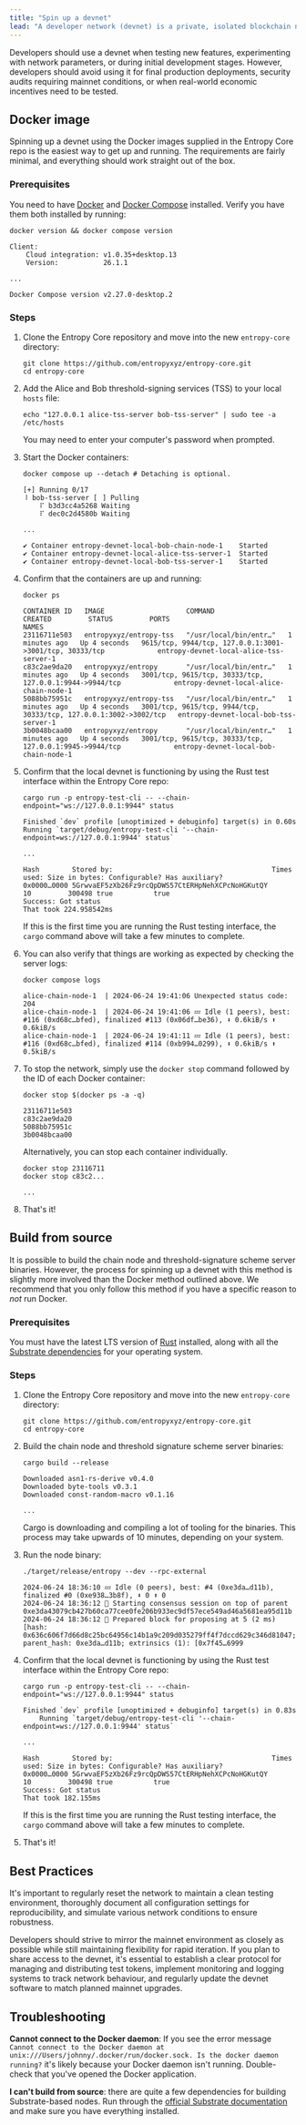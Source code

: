 ```yaml
---
title: "Spin up a devnet"
lead: "A developer network (devnet) is a private, isolated blockchain network that developers use to test and experiment with features and programs without affecting other Entropy networks or risking real-world assets. This guide will walk you through creating a local devnet on your machine."
---
```


Developers should use a devnet when testing new features, experimenting with network parameters, or during initial development stages. However, developers should avoid using it for final production deployments, security audits requiring mainnet conditions, or when real-world economic incentives need to be tested.

## Docker image

Spinning up a devnet using the Docker images supplied in the Entropy Core repo is the easiest way to get up and running. The requirements are fairly minimal, and everything should work straight out of the box.

### Prerequisites

You need to have [Docker](https://docs.docker.com/engine/install/) and [Docker Compose](https://docs.docker.com/compose/install/) installed. Verify you have them both installed by running:

```shell
docker version && docker compose version
```

```output
Client:
    Cloud integration: v1.0.35+desktop.13
    Version:           26.1.1

...

Docker Compose version v2.27.0-desktop.2
```

### Steps

1. Clone the Entropy Core repository and move into the new `entropy-core` directory:

    ```shell
    git clone https://github.com/entropyxyz/entropy-core.git
    cd entropy-core
    ```

1. Add the Alice and Bob threshold-signing services (TSS) to your local `hosts` file:

    ```shell
    echo "127.0.0.1	alice-tss-server bob-tss-server" | sudo tee -a /etc/hosts
    ```

    You may need to enter your computer's password when prompted.

1. Start the Docker containers:


    ```shell
    docker compose up --detach # Detaching is optional.
    ```

    ```output
    [+] Running 0/17
    ⠸ bob-tss-server [⠀] Pulling
        ⠏ b3d3cc4a5268 Waiting
        ⠏ dec0c2d4580b Waiting

    ...

    ✔ Container entropy-devnet-local-bob-chain-node-1    Started
    ✔ Container entropy-devnet-local-alice-tss-server-1  Started
    ✔ Container entropy-devnet-local-bob-tss-server-1    Started
    ```

1. Confirm that the containers are up and running:

    ```shell
    docker ps
    ```

    ```output
    CONTAINER ID   IMAGE                    COMMAND                  CREATED         STATUS         PORTS                                                               NAMES
    23116711e503   entropyxyz/entropy-tss   "/usr/local/bin/entr…"   1 minutes ago   Up 4 seconds   9615/tcp, 9944/tcp, 127.0.0.1:3001->3001/tcp, 30333/tcp             entropy-devnet-local-alice-tss-server-1
    c83c2ae9da20   entropyxyz/entropy       "/usr/local/bin/entr…"   1 minutes ago   Up 4 seconds   3001/tcp, 9615/tcp, 30333/tcp, 127.0.0.1:9944->9944/tcp             entropy-devnet-local-alice-chain-node-1
    5088bb75951c   entropyxyz/entropy-tss   "/usr/local/bin/entr…"   1 minutes ago   Up 4 seconds   3001/tcp, 9615/tcp, 9944/tcp, 30333/tcp, 127.0.0.1:3002->3002/tcp   entropy-devnet-local-bob-tss-server-1
    3b0048bcaa00   entropyxyz/entropy       "/usr/local/bin/entr…"   1 minutes ago   Up 4 seconds   3001/tcp, 9615/tcp, 30333/tcp, 127.0.0.1:9945->9944/tcp             entropy-devnet-local-bob-chain-node-1
    ```

1. Confirm that the local devnet is functioning by using the Rust test interface within the Entropy Core repo:

    ```shell
    cargo run -p entropy-test-cli -- --chain-endpoint="ws://127.0.0.1:9944" status
    ```

    ```output
    Finished `dev` profile [unoptimized + debuginfo] target(s) in 0.60s
    Running `target/debug/entropy-test-cli '--chain-endpoint=ws://127.0.0.1:9944' status`

    ...

    Hash        Stored by:                                       Times used: Size in bytes: Configurable? Has auxiliary?
    0x0000…0000 5GrwvaEF5zXb26Fz9rcQpDWS57CtERHpNehXCPcNoHGKutQY          10         300498 true          true
    Success: Got status
    That took 224.958542ms
    ```

    If this is the first time you are running the Rust testing interface, the `cargo` command above will take a few minutes to complete.

1. You can also verify that things are working as expected by checking the server logs:

    ```shell
    docker compose logs
    ```

    ```output
    alice-chain-node-1  | 2024-06-24 19:41:06 Unexpected status code: 204
    alice-chain-node-1  | 2024-06-24 19:41:06 💤 Idle (1 peers), best: #116 (0xd68c…bfed), finalized #113 (0x06df…be36), ⬇ 0.6kiB/s ⬆ 0.6kiB/s
    alice-chain-node-1  | 2024-06-24 19:41:11 💤 Idle (1 peers), best: #116 (0xd68c…bfed), finalized #114 (0xb994…0299), ⬇ 0.6kiB/s ⬆ 0.5kiB/s
    ```

1. To stop the network, simply use the `docker stop` command followed by the ID of each Docker container:

    ```shell
    docker stop $(docker ps -a -q)
    ```

    ```output
    23116711e503
    c83c2ae9da20
    5088bb75951c
    3b0048bcaa00
    ```

    Alternatively, you can stop each container individually.

    ```shell
    docker stop 23116711 
    docker stop c83c2...

    ...
    ```

1. That's it!

## Build from source

It is possible to build the chain node and threshold-signature scheme server binaries. However, the process for spinning up a devnet with this method is slightly more involved than the Docker method outlined above. We recommend that you only follow this method if you have a specific reason to _not_ run Docker.

### Prerequisites

You must have the latest LTS version of [Rust](https://www.rust-lang.org/tools/install) installed, along with all the [Substrate dependencies](https://docs.substrate.io/install/) for your operating system.

### Steps

1. Clone the Entropy Core repository and move into the new `entropy-core` directory:

    ```shell
    git clone https://github.com/entropyxyz/entropy-core.git
    cd entropy-core
    ```

1. Build the chain node and threshold signature scheme server binaries:

    ```shell
    cargo build --release
    ```

    ```output
    Downloaded asn1-rs-derive v0.4.0
    Downloaded byte-tools v0.3.1
    Downloaded const-random-macro v0.1.16

    ...
    ```

    Cargo is downloading and compiling a lot of tooling for the binaries. This process may take upwards of 10 minutes, depending on your system.

1. Run the node binary:

    ```shell
    ./target/release/entropy --dev --rpc-external
    ```

    ```output
    2024-06-24 18:36:10 💤 Idle (0 peers), best: #4 (0xe3da…d11b), finalized #0 (0xe938…3b8f), ⬇ 0 ⬆ 0
    2024-06-24 18:36:12 🙌 Starting consensus session on top of parent 0xe3da43079cb427b60ca77cee0fe206b933ec9df57ece549ad46a5681ea95d11b
    2024-06-24 18:36:12 🎁 Prepared block for proposing at 5 (2 ms) [hash: 0x636c606f7d66d8c25bc64956c14b1a9c209d035279ff4f7dccd629c346d81047; parent_hash: 0xe3da…d11b; extrinsics (1): [0x7f45…6999
    ```

1. Confirm that the local devnet is functioning by using the Rust test interface within the Entropy Core repo:

    ```shell
    cargo run -p entropy-test-cli -- --chain-endpoint="ws://127.0.0.1:9944" status
    ```

    ```output
    Finished `dev` profile [unoptimized + debuginfo] target(s) in 0.83s
        Running `target/debug/entropy-test-cli '--chain-endpoint=ws://127.0.0.1:9944' status`

    ...

    Hash        Stored by:                                       Times used: Size in bytes: Configurable? Has auxiliary?
    0x0000…0000 5GrwvaEF5zXb26Fz9rcQpDWS57CtERHpNehXCPcNoHGKutQY          10         300498 true          true
    Success: Got status
    That took 182.155ms
    ```

    If this is the first time you are running the Rust testing interface, the `cargo` command above will take a few minutes to complete.

1. That's it!

## Best Practices

It's important to regularly reset the network to maintain a clean testing environment, thoroughly document all configuration settings for reproducibility, and simulate various network conditions to ensure robustness. 

Developers should strive to mirror the mainnet environment as closely as possible while still maintaining flexibility for rapid iteration. If you plan to share access to the devnet, it's essential to establish a clear protocol for managing and distributing test tokens, implement monitoring and logging systems to track network behaviour, and regularly update the devnet software to match planned mainnet upgrades. 

## Troubleshooting

**Cannot connect to the Docker daemon**: If you see the error message `Cannot connect to the Docker daemon at unix:///Users/johnny/.docker/run/docker.sock. Is the docker daemon running?` it's likely because your Docker daemon isn't running. Double-check that you've opened the Docker application.

**I can't build from source**: there are quite a few dependencies for building Substrate-based nodes. Run through the [official Substrate documentation](https://docs.substrate.io/install/) and make sure you have everything installed.
